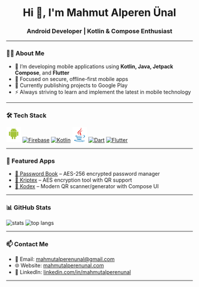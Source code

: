 <h1 align="center">Hi 👋, I'm Mahmut Alperen Ünal</h1>
<h3 align="center">Android Developer | Kotlin & Compose Enthusiast</h3>

---

### 🧑‍💻 About Me

- 🔭 I’m developing mobile applications using **Kotlin, Java, Jetpack Compose**, and **Flutter**
- 🚀 Focused on secure, offline-first mobile apps
- 📱 Currently publishing projects to Google Play
- ⚡ Always striving to learn and implement the latest in mobile technology

---

### 🛠️ Tech Stack

<p align="left">
  <a href="https://developer.android.com" target="_blank"><img src="https://raw.githubusercontent.com/devicons/devicon/master/icons/android/android-original-wordmark.svg" alt="Android" width="40" height="40"/></a>
  <a href="https://firebase.google.com/" target="_blank"><img src="https://www.vectorlogo.zone/logos/firebase/firebase-icon.svg" alt="Firebase" width="40" height="40"/></a>
  <a href="https://kotlinlang.org" target="_blank"><img src="https://www.vectorlogo.zone/logos/kotlinlang/kotlinlang-icon.svg" alt="Kotlin" width="40" height="40"/></a>
  <a href="https://www.java.com" target="_blank"><img src="https://raw.githubusercontent.com/devicons/devicon/master/icons/java/java-original.svg" alt="Java" width="40" height="40"/></a>
  <a href="https://dart.dev" target="_blank"><img src="https://www.vectorlogo.zone/logos/dartlang/dartlang-icon.svg" alt="Dart" width="40" height="40"/></a>
  <a href="https://flutter.dev" target="_blank"><img src="https://www.vectorlogo.zone/logos/flutterio/flutterio-icon.svg" alt="Flutter" width="40" height="40"/></a>
</p>

---

### 📱 Featured Apps

- [🔐 Password Book](https://play.google.com/store/apps/details?id=com.mahmutalperenunal.passwordsbook) – AES-256 encrypted password manager
- [🧪 Kriptex](https://play.google.com/store/apps/details?id=com.mahmutalperenunal.kriptex) – AES encryption tool with QR support
- [📱 Kodex](https://play.google.com/store/apps/details?id=com.mahmutalperenunal.kodex) – Modern QR scanner/generator with Compose UI

---

### 📊 GitHub Stats

<p align="left">
  <img src="https://github-readme-stats.vercel.app/api?username=mahmutaunal&theme=aura&show_icons=true" alt="stats" height="160"/>
  <img src="https://github-readme-stats.vercel.app/api/top-langs/?username=mahmutaunal&theme=aura&layout=compact" alt="top langs" height="160"/>
</p>

---

### 📫 Contact Me

- 📧 Email: mahmutalperenunal@gmail.com  
- 🌐 Website: [mahmutalperenunal.com](https://mahmutalperenunal.com)  
- 💼 LinkedIn: [linkedin.com/in/mahmutalperenunal](https://www.linkedin.com/in/mahmut-alperen-unal/)

---
